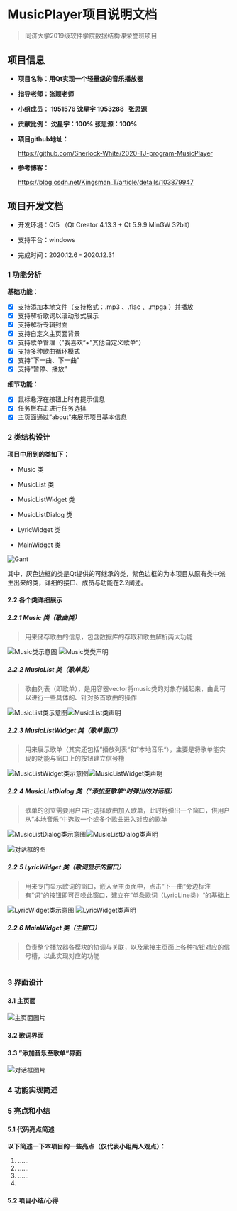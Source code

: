 # **MusicPlayer项目说明文档**

> 同济大学2019级软件学院数据结构课荣誉班项目



## 项目信息

+  **项目名称：用Qt实现一个轻量级的音乐播放器**

+ **指导老师：张颖老师**

+ **小组成员：**
**1951576   沈星宇**
**1953288   张思源**

+ **贡献比例：**
**沈星宇：100%**
**张思源：100%**

+ **项目github地址：**

  https://github.com/Sherlock-White/2020-TJ-program-MusicPlayer

+ **参考博客：**

  https://blog.csdn.net/Kingsman_T/article/details/103879947

  

## 项目开发文档

+ 开发环境：Qt5 （Qt Creator 4.13.3 + Qt 5.9.9 MinGW 32bit）

+ 支持平台：windows

+ 完成时间：2020.12.6 - 2020.12.31

  
### **1 功能分析**

**基础功能：**

- [x] 支持添加本地文件（支持格式：.mp3 、.flac 、.mpga ）并播放
- [x] 支持解析歌词以滚动形式展示
- [x] 支持解析专辑封面
- [x] 支持自定义主页面背景
- [x] 支持歌单管理（”我喜欢“+”其他自定义歌单“）
- [x] 支持多种歌曲循环模式
- [x] 支持“下一曲、下一曲”
- [x] 支持“暂停、播放”

**细节功能：**

- [x] 鼠标悬浮在按钮上时有提示信息
- [x] 任务栏右击进行任务选择
- [x] 主页面通过”about“来展示项目基本信息

### **2 类结构设计**



 **项目中用到的类如下：**

+ Music 类

+ MusicList 类

+ MusicListWidget 类

+ MusicListDialog 类

+ LyricWidget 类

+ MainWidget 类


![Gant](https://raw.githubusercontent.com/Sherlock-White/2020-TJ-program-MusicPlayer/main/res_readme/%E7%B1%BB%E7%BB%A7%E6%89%BF%E5%85%B3%E7%B3%BB(1).png)


​		其中，灰色边框的类是Qt提供的可继承的类，紫色边框的为本项目从原有类中派生出来的类，详细的接口、成员与功能在2.2阐述。


#### 2.2 各个类详细展示

##### **2.2.1 Music 类（歌曲类）**

> 用来储存歌曲的信息，包含数据库的存取和歌曲解析两大功能

![Music类示意图](https://github.com/Sherlock-White/2020-TJ-program-MusicPlayer/blob/main/res_readme/Music%E7%B1%BB%20(1).png)
![Music类类声明](https://raw.githubusercontent.com/Sherlock-White/2020-TJ-program-MusicPlayer/main/res_readme/code_MusicClass.jpg)



##### **2.2.2 MusicList 类（歌单类）**

> 歌曲列表（即歌单），是用容器vector将music类的对象存储起来，由此可以进行一些具体的、针对多首歌曲的操作

![MusicList类示意图](https://raw.githubusercontent.com/Sherlock-White/2020-TJ-program-MusicPlayer/main/res_readme/MusicList%E7%B1%BB.png)![MusicList类声明](https://raw.githubusercontent.com/Sherlock-White/2020-TJ-program-MusicPlayer/main/res_readme/code_MusicListClass.jpg)




##### **2.2.3 MusicListWidget 类（歌单窗口）**

> 用来展示歌单（其实还包括”播放列表“和”本地音乐“），主要是将歌单能实现的功能与窗口上的按钮建立信号槽

![MusicListWidget类示意图](https://raw.githubusercontent.com/Sherlock-White/2020-TJ-program-MusicPlayer/main/res_readme/MusicList%E7%B1%BB.png)![MusicListWidget类声明](https://raw.githubusercontent.com/Sherlock-White/2020-TJ-program-MusicPlayer/main/res_readme/code_MusicListWidgetClass.jpg)




##### **2.2.4 MusicListDialog 类（”添加至歌单“时弹出的对话框）**

> 歌单的创立需要用户自行选择歌曲加入歌单，此时将弹出一个窗口，供用户从”本地音乐“中选取一个或多个歌曲进入对应的歌单

![MusicListDialog类示意图](https://raw.githubusercontent.com/Sherlock-White/2020-TJ-program-MusicPlayer/main/res_readme/MusicListDialog%E7%B1%BB.png)![MusicListDialog类声明](https://raw.githubusercontent.com/Sherlock-White/2020-TJ-program-MusicPlayer/main/res_readme/code_MusicListDialog.jpg)

![对话框的图](https://raw.githubusercontent.com/Sherlock-White/2020-TJ-program-MusicPlayer/main/res_readme/%E5%AF%B9%E8%AF%9D%E6%A1%86-%E7%B1%BB%E8%AE%BE%E8%AE%A1.jpg)



##### **2.2.5 LyricWidget  类（歌词显示的窗口）**

> 用来专门显示歌词的窗口，嵌入至主页面中，点击”下一曲“旁边标注有”词“的按钮即可召唤此窗口，建立在”单条歌词（LyricLine类）“的基础上

![LyricWidget类示意图]()
![LyricWidget类声明](https://raw.githubusercontent.com/Sherlock-White/2020-TJ-program-MusicPlayer/main/res_readme/code_LyricWidgetClass.jpg)




##### **2.2.6 MainWidget  类（主窗口）**

> 负责整个播放器各模块的协调与关联，以及承接主页面上各种按钮对应的信号槽，以此实现对应的功能



```cpp

```



### 3 界面设计

#### 3.1 主页面

![主页面图片](https://raw.githubusercontent.com/Sherlock-White/2020-TJ-program-MusicPlayer/main/res_readme/%E4%B8%BB%E9%A1%B5%E9%9D%A2.jpg)



#### 3.2 歌词界面







#### 3.3 ”添加音乐至歌单“界面

![对话框图片](https://raw.githubusercontent.com/Sherlock-White/2020-TJ-program-MusicPlayer/main/res_readme/%E5%AF%B9%E8%AF%9D%E6%A1%86.jpg)



### **4 功能实现简述**



### **5 亮点和小结**



#### 5.1 代码亮点简述

**以下简述一下本项目的一些亮点（仅代表小组两人观点）：**

1. ……
2. ……
3. ……
4. 




#### 5.2 项目小结/心得

​	
